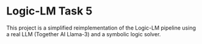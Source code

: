 # Logic-LM Task 5

This project is a simplified reimplementation of the Logic-LM pipeline using a real LLM (Together AI Llama-3) and a symbolic logic solver.

